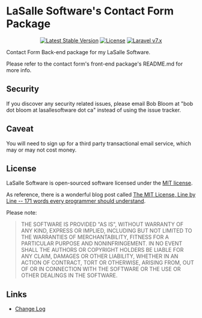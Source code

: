 # LaSalle Software's Contact Form Package

<p align="center">
<a href="https://packagist.org/packages/lasallesoftware/ls-contactformbackend-pkg"><img src="https://poser.pugx.org/lasallesoftware/ls-contactformbackend-pkg/v/stable.svg" alt="Latest Stable Version"></a>
<a href="https://packagist.org/packages/lasallesoftware/ls-contactformbackend-pkg"><img src="https://poser.pugx.org/lasallesoftware/ls-contactformbackend-pkg/license.svg" alt="License"></a>
<a href="https://laravel.com/"><img src="https://img.shields.io/badge/Laravel-v7-brightgreen.svg?style=flat-square" alt="Laravel v7.x"></a> 
</p>

Contact Form Back-end package for my LaSalle Software.

Please refer to the contact form's front-end package's README.md for more info. 

## Security

If you discover any security related issues, please email Bob Bloom at "bob dot bloom at lasallesoftware dot ca" instead of using the issue tracker.

## Caveat

You will need to sign up for a third party transactional email service, which may or may not cost money. 

## License

LaSalle Software is open-sourced software licensed under the [MIT license](https://opensource.org/licenses/MIT).

As reference, there is a wonderful blog post called [The MIT License, Line by Line -- 171 words every programmer should understand](https://writing.kemitchell.com/2016/09/21/MIT-License-Line-by-Line.html).

Please note:
>THE SOFTWARE IS PROVIDED "AS IS", WITHOUT WARRANTY OF ANY KIND, EXPRESS OR IMPLIED, INCLUDING BUT NOT LIMITED TO THE WARRANTIES OF MERCHANTABILITY, FITNESS FOR A PARTICULAR PURPOSE AND NONINFRINGEMENT. IN NO EVENT SHALL THE AUTHORS OR COPYRIGHT HOLDERS BE LIABLE FOR ANY CLAIM, DAMAGES OR OTHER LIABILITY, WHETHER IN AN ACTION OF CONTRACT, TORT OR OTHERWISE, ARISING FROM, OUT OF OR IN CONNECTION WITH THE SOFTWARE OR THE USE OR OTHER DEALINGS IN THE SOFTWARE.
>
## Links

* [Change Log](CHANGELOG.md)

